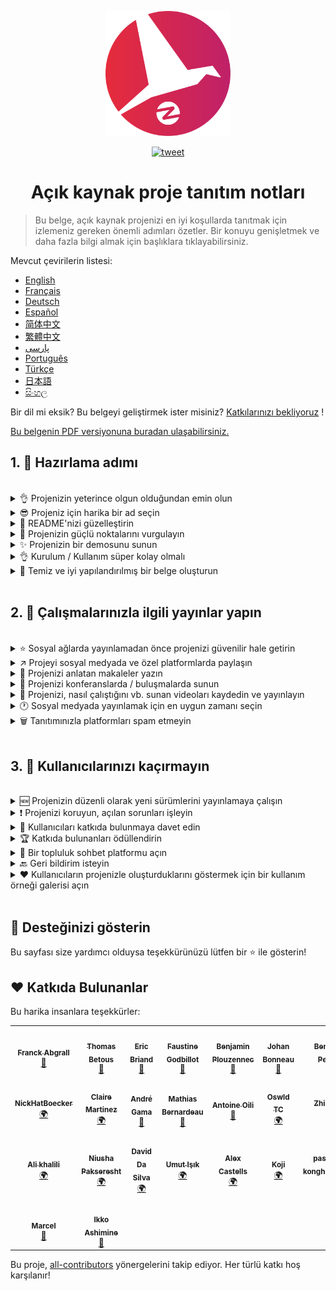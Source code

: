 <p align="center">
    <img alt="oss image" src="imgs/zoss-logo.svg" height="200px" width="200px">
</p>

<p align="center">
  <a href="https://twitter.com/intent/tweet?text=How%20to%20promote%20your%20open-source%20projects%20@ZenikaOSS&url=https://github.com/zenika-open-source/open-source-promotion-cheat-sheet&hashtags=OpenSource,CheatSheet">
    <img alt="tweet" src="https://img.shields.io/twitter/url/https/twitter?label=Twitter'da%20paylaş&style=social" target="_blank">
  </a>
</p>

<h1 align="center">Açık kaynak proje tanıtım notları</h1>

> Bu belge, açık kaynak projenizi en iyi koşullarda tanıtmak için izlemeniz gereken önemli adımları özetler. Bir konuyu genişletmek ve daha fazla bilgi almak için başlıklara tıklayabilirsiniz.

Mevcut çevirilerin listesi:

- [English](./README.md)
- [Français](./README-fr.md)
- [Deutsch](./README-de.md)
- [Español](./README-es.md)
- [简体中文](./README-zh-cn.md)
- [繁體中文](./README-zh-tw.md)
- [پارسی](./README-fa.md)
- [Português](./README-pt.md)
- [Türkçe](./README-tr.md)
- [日本語](./README-jp.md)
- [සිංහල](./README-si.md)

Bir dil mi eksik? Bu belgeyi geliştirmek ister misiniz? [Katkılarınızı bekliyoruz](./CONTRIBUTING.md) !

[Bu belgenin PDF versiyonuna buradan ulaşabilirsiniz.](./pdf/cheat-sheet.pdf)

## 1. 🎢 Hazırlama adımı

<br>

<details>
<summary>👌 Projenizin yeterince olgun olduğundan emin olun</summary>
<p>
> Projenizin, kullanıcıları çekmesi için minimum güvenilir özelliklere sahip ve yeterince kararlı olmalıdır.
</p>
</details>

<details>
<summary>😎 Projeniz için harika bir ad seçin</summary>
<p>
> Kullanıcıların kolayca hatırlayabileceği bir ad seçin.
</p>
</details>

<details>
<summary>💅 README'nizi güzelleştirin</summary>
<p>
> README, ziyaretçilerinizin göreceği ilk şeydir. Basit, güzel ve okunması kolay hale getirin. [İşte güzel README'lerin bir listesi](https://github.com/matiassingers/awesome-readme).
</p>
</details>

<details>
<summary>💪 Projenizin güçlü noktalarını vurgulayın</summary>
<p>
> Projenizin güçlü yönlerini belirleyin ve ziyaretçilerin önce onları gördüğünden emin olun.
</p>
</details>

<details>
<summary>✨ Projenizin bir demosunu sunun</summary>
<p>
> Ziyaretçiler projenizin amacını, nasıl çalıştığını ve nasıl kullanacağını hızlı bir şekilde anlamak isteyeceklerdir. Demo sunmak, kullanıcıları memnun etmenin en iyi yoludur. Bunu aşağıdakiler gibi sağlayabilirsiniz:
> - Projenizin nasıl çalıştığını gösteren animasyonlu bir GIF
> - Bir demo videosuna bağlantı
</p>
</details>

<details>
<summary>👌 Kurulum / Kullanım süper kolay olmalı</summary>
<p>
> Projeniz kullanıcı dostu değilse muhtemelen ziyaretçileri kaybedersiniz.
</p>
</details>

<details>
<summary>📘 Temiz ve iyi yapılandırılmış bir belge oluşturun</summary>
<p>
> İyi belgeler oluşturmak muhtemelen en önemli adımdır. Küçük bir belge varsa, bunu README'nize ekleyebilirsiniz. Aksi takdirde, belgelerinizi ayrı bir web sitesinde barındırmanız iyi olabilir. [Vuepress](https://v1.vuepress.vuejs.org) gibi bazı açık kaynaklı projeler belgelerinizi basit bir şekilde oluşturmanıza yardımcı olabilir.
</p>
</details>
<br>

## 2. 📢 Çalışmalarınızla ilgili yayınlar yapın
<br>
<details>
<summary>⭐ Sosyal ağlarda yayınlamadan önce projenizi güvenilir hale getirin</summary>
<p>
> Çoğu ziyaretçi, projeyi kullanmayı düşünmeden önce kaç yıldıza sahip olduğunu kontrol edecektir. Minimum miktarda yıldız, projenizi sıfır yıldızlı bir projeden daha güvenilir hale getirir. Bu yüzden sosyal medyada kamuya açık bir duyuru yapmadan önce tanıdığınız insanlara projenizi desteklemelerini istemelisiniz.
</p>
</details>

<details>
<summary>↗️ Projeyi sosyal medyada ve özel platformlarda paylaşın</summary>
<p>
> Dünyaya çalışmalarınızdan bahsedin! Sosyal medyada ve özel platformlarda yayınlayın:
> - [Twitter](https://twitter.com)
> - [Linkedin](https://www.linkedin.com/)
> - [Facebook](https://www.facebook.com/)
> - [Reddit](https://www.reddit.com/)
> - [Dev.to](https://dev.to/)
> - [Lobsters](https://lobste.rs/)
> - [Hacker News](https://news.ycombinator.com/)
> - [Product Hunt](https://www.producthunt.com/)
> - [Beta page](https://betapage.co/)
> - [Human Coders](https://news.humancoders.com/)
</p>
</details>

<details>
<summary>📃 Projenizi anlatan makaleler yazın</summary>
<p>
> Projeniz hakkında makaleler yazın. Amaç kullandığınız teknik yığın, projenizin nasıl çalıştığı, karşılaştığınız sorunlar vb. olabilir. Makale yayınlama platformlarına gönderin:
> - [medium](https://medium.com/)
> - [dev.to](https://dev.to/)
</p>
</details>

<details>
<summary>🎤 Projenizi konferanslarda / buluşmalarda sunun</summary>
<p>
> Projenizi konferanslarda veya buluşmalarda sunmak, görünürlüğünü artırmak için iyi bir yoldur.
</p>
</details>

<details>
<summary>🎥 Projenizi, nasıl çalıştığını vb. sunan videoları kaydedin ve yayınlayın</summary>
<p>
> Video kaydetmek kolay bir egzersiz değildir. Ancak projenizi ünlü yapmanın en etkili yolu muhtemelen budur.
</p>
</details>

<details>
<summary>🕐 Sosyal medyada yayınlamak için en uygun zamanı seçin</summary>
<p>
> Tatil döneminde veya hafta sonlarında yayınlamayın. Genellikle sosyal ağlarda yayınlamak için en uygun zaman hafta ortasıdır.
</p>
</details>

<details>
<summary>🗑 Tanıtımınızla platformları spam etmeyin</summary>
<p>
> Aynı platformda iki kez yayınlamayın. Spam olarak kabul edilir ve projeniz için kötü tanıtımlara neden olabilir.
</p>
</details>
<br>

## 3. 🤝 Kullanıcılarınızı kaçırmayın

<br>
<details>
<summary>🆕 Projenizin düzenli olarak yeni sürümlerini yayınlamaya çalışın</summary>
<p>
> Projenizi yeni sürümlerle koruyun, geliştirin ve changelog'lar oluşturun.
</p>
</details>

<details>
<summary>❗ Projenizi koruyun, açılan sorunları işleyin</summary>
<p>
> Açılan sorunlarınların yanıtsız kalmasına izin vermeyin. Sorun açmak ya da soru sormak için zaman harcayan insanlara iyi davranın. 😉
</p>
</details>

<details>
<summary>🙏 Kullanıcıları katkıda bulunmaya davet edin</summary>
<p>
> Sağlıklı bir proje, bir topluluğa ve katkıda bulunanlara sahip bir projedir. Kullanıcılarınıza, `contribution welcome` veya `good first issue` etiketleriyle bazı sorunları etiketleyerek yardıma ihtiyacınız olduğunu bildirin. [Github etiketlerini gözden geçirin](https://help.github.com/en/articles/about-labels).
</p>
</details>

<details>
<summary>🏆 Katkıda bulunanları ödüllendirin</summary>
<p>
> Size yardım eden insanlara iyi davranın! [Gatsby](https://github.com/gatsbyjs/gatsby) gibi bazı açık kaynak projeleri katkıda bulunanları güzelliklerle ödüllendirir. Bunu karşılayamıyorsanız, katkı hakkında kamuya açık bir yayın yapın (twitter veya diğer platformlarda) ve yazardan bahsedin ( [burada açık bir teşekkür örneği var](https://twitter.com/FranckAbgrall/status/1139470547492978688) ). Herkese teşekkür etmek veya proje belgelerinizde veya web sitenizde sergilemek için README'nizde bir `Contributors` bölümü açın. İşte bazı örnekler:
> - [vuepress (README'deki katkıda bulunanlar bölümü)](https://github.com/vuejs/vuepress#code-contributors)
> - [Rythm.js (demo sayfasında rastgele vurgulanan katılımcı)](https://okazari.github.io/Rythm.js/)
</p>
</details>

<details>
<summary>💬 Bir topluluk sohbet platformu açın</summary>
<p>
> Github sorunları her zaman kullanıcılarınızla iletişim kurmanın en iyi yolu değildir. Gerekirse, onlarla görüşmek için sohbet platformlarını kullanabilirsiniz:
> - [Discord](https://discordapp.com)
> - [Slack](https://slack.com)
> - [Gitter](https://gitter.im/)
</p>
</details>

<details>
<summary>🔙 Geri bildirim isteyin</summary>
<p>
> Kullanıcı geri bildirimi, projenizi geliştirmenin en iyi yoludur. Kullanıcılar muhtemelen projenizi daha iyi hale getirebilecek özelliklere ve fikirlere sahiptirler.
</p>
</details>

<details>
<summary>❤️ Kullanıcıların projenizle oluşturduklarını göstermek için bir kullanım örneği galerisi açın</summary>
<p>
> Ziyaretçiler, somut kullanım örnekleri ve başarı öyküleri (örneğin [vuepress galerisi](https://vuepress.gallery/) ) görürse projenize güveneceklerdir.
</p>
</details>

<br>

## 🙏 Desteğinizi gösterin

Bu sayfası size yardımcı olduysa teşekkürünüzü lütfen bir ⭐️ ile gösterin!
<br>

## ❤️ Katkıda Bulunanlar

Bu harika insanlara teşekkürler:

<!-- ALL-CONTRIBUTORS-LIST:START - Do not remove or modify this section -->
<!-- prettier-ignore-start -->
<!-- markdownlint-disable -->
<table>
  <tr>
    <td align="center"><a href="https://www.franck-abgrall.me/"><img src="https://avatars3.githubusercontent.com/u/9840435?v=4?s=100" width="100px;" alt=""/><br /><sub><b>Franck Abgrall</b></sub></a><br /><a href="https://github.com/zenika-open-source/promote-open-source-project/commits?author=kefranabg" title="Documentation">📖</a></td>
    <td align="center"><a href="https://github.com/tbetous"><img src="https://avatars3.githubusercontent.com/u/4435536?v=4?s=100" width="100px;" alt=""/><br /><sub><b>Thomas Betous</b></sub></a><br /><a href="https://github.com/zenika-open-source/promote-open-source-project/commits?author=tbetous" title="Documentation">📖</a></td>
    <td align="center"><a href="https://github.com/ebriand"><img src="https://avatars1.githubusercontent.com/u/1011902?v=4?s=100" width="100px;" alt=""/><br /><sub><b>Eric Briand</b></sub></a><br /><a href="https://github.com/zenika-open-source/promote-open-source-project/commits?author=ebriand" title="Documentation">📖</a></td>
    <td align="center"><a href="https://github.com/FaustineG"><img src="https://avatars.githubusercontent.com/u/27639429?v=4?s=100" width="100px;" alt=""/><br /><sub><b>Faustine Godbillot</b></sub></a><br /><a href="https://github.com/zenika-open-source/promote-open-source-project/commits?author=FaustineG" title="Documentation">📖</a></td>
    <td align="center"><a href="https://myvirtualstorybook.com/"><img src="https://avatars1.githubusercontent.com/u/5747538?v=4?s=100" width="100px;" alt=""/><br /><sub><b>Benjamin Plouzennec</b></sub></a><br /><a href="https://github.com/zenika-open-source/promote-open-source-project/commits?author=Okazari" title="Documentation">📖</a></td>
    <td align="center"><a href="https://github.com/Zenigata"><img src="https://avatars1.githubusercontent.com/u/1022393?v=4?s=100" width="100px;" alt=""/><br /><sub><b>Johan Bonneau</b></sub></a><br /><a href="https://github.com/zenika-open-source/promote-open-source-project/commits?author=Zenigata" title="Documentation">📖</a></td>
    <td align="center"><a href="https://github.com/bpetetot"><img src="https://avatars3.githubusercontent.com/u/516360?v=4?s=100" width="100px;" alt=""/><br /><sub><b>Benjamin Petetot</b></sub></a><br /><a href="https://github.com/zenika-open-source/promote-open-source-project/commits?author=bpetetot" title="Documentation">📖</a></td>
  </tr>
  <tr>
    <td align="center"><a href="https://nick-hat-boecker.de"><img src="https://avatars0.githubusercontent.com/u/8366071?v=4?s=100" width="100px;" alt=""/><br /><sub><b>NickHatBoecker</b></sub></a><br /><a href="#translation-NickHatBoecker" title="Translation">🌍</a></td>
    <td align="center"><a href="https://github.com/Claire"><img src="https://avatars2.githubusercontent.com/u/5114096?v=4?s=100" width="100px;" alt=""/><br /><sub><b>Claire Martinez</b></sub></a><br /><a href="#translation-claire" title="Translation">🌍</a></td>
    <td align="center"><a href="https://hazeforum.com/"><img src="https://avatars2.githubusercontent.com/u/31011359?v=4?s=100" width="100px;" alt=""/><br /><sub><b>André Gama</b></sub></a><br /><a href="https://github.com/zenika-open-source/promote-open-source-project/commits?author=andregamma" title="Documentation">📖</a></td>
    <td align="center"><a href="https://github.com/mbernardeau"><img src="https://avatars0.githubusercontent.com/u/7049049?v=4?s=100" width="100px;" alt=""/><br /><sub><b>Mathias Bernardeau</b></sub></a><br /><a href="https://github.com/zenika-open-source/promote-open-source-project/commits?author=mbernardeau" title="Documentation">📖</a></td>
    <td align="center"><a href="https://github.com/Antoineoili"><img src="https://avatars1.githubusercontent.com/u/50737365?v=4?s=100" width="100px;" alt=""/><br /><sub><b>Antoine Oili</b></sub></a><br /><a href="https://github.com/zenika-open-source/promote-open-source-project/commits?author=Antoineoili" title="Documentation">📖</a></td>
    <td align="center"><a href="https://twitter.com/dev_oswld"><img src="https://avatars1.githubusercontent.com/u/40254158?v=4?s=100" width="100px;" alt=""/><br /><sub><b>Oswld TC</b></sub></a><br /><a href="#translation-dev-oswld" title="Translation">🌍</a></td>
    <td align="center"><a href="https://yizhiyue.me"><img src="https://avatars3.githubusercontent.com/u/8545277?v=4?s=100" width="100px;" alt=""/><br /><sub><b>Zhiyue Yi</b></sub></a><br /><a href="#translation-ZhiyueYi" title="Translation">🌍</a></td>
  </tr>
  <tr>
    <td align="center"><a href="https://github.com/aliruss"><img src="https://avatars3.githubusercontent.com/u/32896351?v=4?s=100" width="100px;" alt=""/><br /><sub><b>Ali khalili</b></sub></a><br /><a href="#translation-aliruss" title="Translation">🌍</a></td>
    <td align="center"><a href="https://pakseresht.eu/"><img src="https://avatars3.githubusercontent.com/u/9018054?v=4?s=100" width="100px;" alt=""/><br /><sub><b>Niusha Pakseresht</b></sub></a><br /><a href="#translation-niusha-paks" title="Translation">🌍</a></td>
    <td align="center"><a href="https://github.com/david-dasilva"><img src="https://avatars1.githubusercontent.com/u/372391?v=4?s=100" width="100px;" alt=""/><br /><sub><b>David Da Silva</b></sub></a><br /><a href="#translation-david-dasilva" title="Translation">🌍</a></td>
    <td align="center"><a href="http://umuts.info"><img src="https://avatars2.githubusercontent.com/u/3245166?v=4?s=100" width="100px;" alt=""/><br /><sub><b>Umut Işık</b></sub></a><br /><a href="#translation-umutphp" title="Translation">🌍</a></td>
    <td align="center"><a href="https://github.com/alextremp"><img src="https://avatars0.githubusercontent.com/u/20399660?v=4?s=100" width="100px;" alt=""/><br /><sub><b>Alex Castells</b></sub></a><br /><a href="#translation-alextremp" title="Translation">🌍</a></td>
    <td align="center"><a href="https://kojikoji.ga"><img src="https://avatars0.githubusercontent.com/u/474225?v=4?s=100" width="100px;" alt=""/><br /><sub><b>Koji</b></sub></a><br /><a href="#translation-koji" title="Translation">🌍</a></td>
    <td align="center"><a href="https://github.com/MasterBrian99"><img src="https://avatars0.githubusercontent.com/u/37585474?v=4?s=100" width="100px;" alt=""/><br /><sub><b>pasindu p konghawaththa</b></sub></a><br /><a href="#translation-MasterBrian99" title="Translation">🌍</a></td>
  </tr>
  <tr>
    <td align="center"><a href="http://adsoleware.com/"><img src="https://avatars.githubusercontent.com/u/40896559?v=4?s=100" width="100px;" alt=""/><br /><sub><b>Marcel</b></sub></a><br /><a href="https://github.com/zenika-open-source/promote-open-source-project/commits?author=hackthedev" title="Documentation">📖</a></td>
    <td align="center"><a href="https://bandism.net/"><img src="https://avatars.githubusercontent.com/u/22633385?v=4?s=100" width="100px;" alt=""/><br /><sub><b>Ikko Ashimine</b></sub></a><br /><a href="https://github.com/zenika-open-source/promote-open-source-project/commits?author=eltociear" title="Documentation">📖</a></td>
  </tr>
</table>

<!-- markdownlint-restore -->
<!-- prettier-ignore-end -->

<!-- ALL-CONTRIBUTORS-LIST:END -->

Bu proje, [all-contributors](https://github.com/all-contributors/all-contributors) yönergelerini takip ediyor. Her türlü katkı hoş karşılanır!
